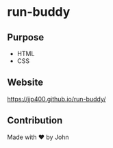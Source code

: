 # run-buddy

## Purpose
* HTML
* CSS

## Website
https://jjp400.github.io/run-buddy/

## Contribution
Made with ❤️ by John 
